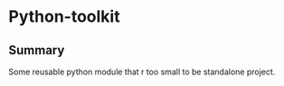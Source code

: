 # Python-toolkit

## Summary

Some reusable python module that r too small to be standalone project.
